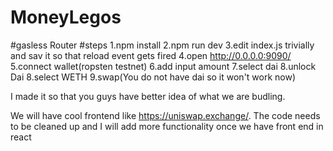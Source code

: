 # MoneyLegos

#gasless Router
  #steps
    1.npm install
    2.npm run dev
    3.edit index.js trivially and sav it so that reload event gets fired
    4.open http://0.0.0.0:9090/ 
    5.connect wallet(ropsten testnet)
    6.add input amount 
    7.select dai
    8.unlock Dai
    8.select WETH
    9.swap(You do not have dai so it won't work now)
    
I made it so that you guys have better idea of what we are budling.

We will have cool frontend like https://uniswap.exchange/.
The code needs to be cleaned up and I will add more functionality once we have front end in react
   
  


